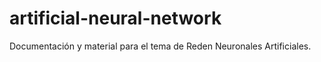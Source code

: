 # artificial-neural-network
Documentación y material para el tema de Reden Neuronales Artificiales.
